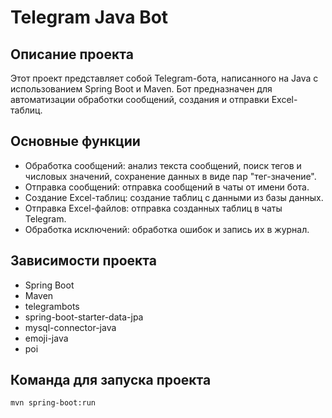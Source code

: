 # Telegram Java Bot

## Описание проекта
Этот проект представляет собой Telegram-бота, написанного на Java с использованием Spring Boot и Maven. Бот предназначен для автоматизации обработки сообщений, создания и отправки Excel-таблиц.

## Основные функции
- Обработка сообщений: анализ текста сообщений, поиск тегов и числовых значений, сохранение данных в виде пар "тег-значение".
- Отправка сообщений: отправка сообщений в чаты от имени бота.
- Создание Excel-таблиц: создание таблиц с данными из базы данных.
- Отправка Excel-файлов: отправка созданных таблиц в чаты Telegram.
- Обработка исключений: обработка ошибок и запись их в журнал.

## Зависимости проекта
- Spring Boot
- Maven
- telegrambots
- spring-boot-starter-data-jpa
- mysql-connector-java
- emoji-java
- poi

## Команда для запуска проекта
```sh
mvn spring-boot:run
